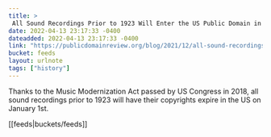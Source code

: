 ```yaml
---
title: > 
 All Sound Recordings Prior to 1923 Will Enter the US Public Domain in 2022
date: 2022-04-13 23:17:33 -0400
dateadded: 2022-04-13 23:17:33 -0400
link: "https://publicdomainreview.org/blog/2021/12/all-sound-recordings-prior-to-1923-will-enter-the-us-public-domain-in-2022"
bucket: feeds
layout: urlnote
tags: ["history"]
--- 
```

Thanks to the Music Modernization Act passed by US Congress in 2018, all sound recordings prior to 1923 will have their copyrights expire in the US on January 1st.
 <!-- end excerpt --> 
<div class='bucket'>[[feeds|buckets/feeds]]</div> 
